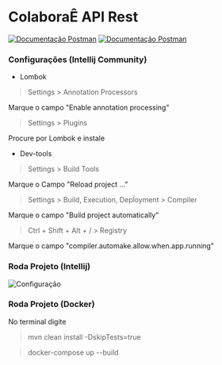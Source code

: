 # ColaboraÊ API Rest

[![Documentação Postman](https://img.shields.io/badge/Postman-1.0-yellow)](https://documenter.getpostman.com/view/6614451/TVYNYFMr)
[![Documentação Postman](https://img.shields.io/badge/Java%20SDK-%3D%3E%201.8-brightgreen)](https://www.oracle.com/java/technologies/javase-downloads.html)


### Configurações (Intellij Community)
 * Lombok

> Settings > Annotation Processors 

Marque o campo "Enable annotation processing"

> Settings > Plugins  

Procure por Lombok e instale

* Dev-tools

> Settings >  Build Tools

Marque o Campo "Reload project ..."

> Settings >  Build, Execution, Depĺoyment > Compiler 

Marque o campo "Build project automatically"

> Ctrl + Shift + Alt + / > Registry

Marque o campo "compiler.automake.allow.when.app.running"

### Roda Projeto (Intellij)

![Configuração](https://github.com/MaiaraM/colaborae-back/blob/feature/1-models/images/config.png?raw=true)


### Roda Projeto (Docker)

No terminal digite 
> mvn clean install -DskipTests=true

> docker-compose up --build

